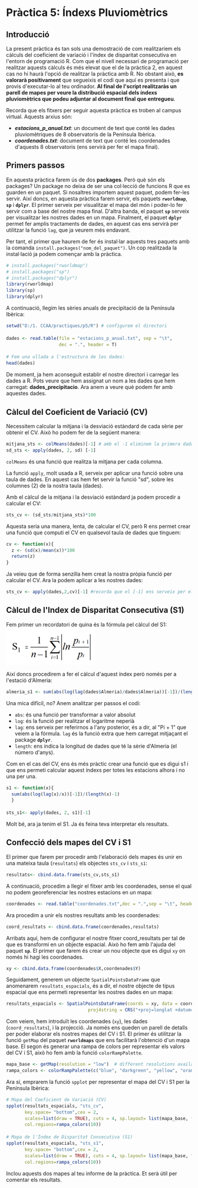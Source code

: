 
# Pràctica 5: Índexs Pluviomètrics

Introducció
--------

La present pràctica és tan sols una demostració de com realitzaríem els càlculs del coeficient de variació i l'índex de disparitat consecutiva en l'entorn de programació R. Com que el nivell necessari de programació per realitzar aquests càlculs és més elevat que el de la pràctica 2, en aquest cas no hi haurà l'opció de realitzar la pràctica amb R. No obstant això, **es valorarà positivament** que segueixis el codi que aquí es presenta i que provis d'executar-lo al teu ordinador. **Al final de l'script realitzaràs un parell de mapes per veure la distribució espacial dels índexs pluviomètrics que podeu adjuntar al document final que entregueu**. 

Recorda que els fitxers per seguir aquesta pràctica es troben al campus virtual. Aquests arxius són:

- ***estacions_p_anual.txt***: un document de text que conté les dades pluviomètriques de 8 observatoris de la Península Ibèrica.
- ***coordenades.txt***: document de text que conté les coordenades d'aquests 8 observatoris (ens servirà per fer el mapa final).




Primers passos
------------

En aquesta pràctica farem ús de dos **packages**. Però què són els packages? Un package no deixa de ser una col·lecció de funcions R que es guarden en un paquet. Si nosaltres importem aquest paquet, podem fer-les servir. 
Així doncs, en aquesta pràctica farem servir, els paquets **`rworldmap`**, **`sp`** i **`dplyr`**. El primer serveix per visualitzar el mapa del món i poder-lo fer servir com a base del nostre mapa final. D'altra banda, el paquet **`sp`** serveix per visualitzar les nostres dades en un mapa. Finalment, el paquet **`dplyr`** permet fer amplis tractaments de dades, en aquest cas ens servirà per utilitzar la funció `lag`, que ja veurem més endavant.

Per tant, el primer que haurem de fer és instal·lar aquests tres paquets amb la comanda `install.packages("nom_del_paquet")`. Un cop realitzada la instal·lació ja podem començar amb la pràctica. 

``` r
# install.packages("rworldmap")
# install.packages("sp")
# install.packages("dplyr")
library(rworldmap)
library(sp)
library(dplyr)
```

A continuació, llegim les sèries anuals de precipitació de la Península Ibèrica:

``` r
setwd("D:/1. CCAA/practiques/p5/R") # configurem el directori

dades <- read.table(file = "estacions_p_anual.txt", sep = "\t",
                    dec = ".", header = T)
                    
# Fem una ullada a l'estructura de les dades:
head(dades)
```
De moment, ja hem aconseguit establir el nostre directori i carregar les dades a R. Pots veure que hem assignat un nom a les dades que hem carregat: **dades_precipitacio**. Ara anem a veure què podem fer amb aquestes dades.


Càlcul del Coeficient de Variació (CV)
------------
Necessitem calcular la mitjana i la desviació estàndard de cada sèrie per obtenir el CV. Això ho podem fer de la següent manera: 
``` r
mitjana_sts <- colMeans(dades)[-1] # amb el -1 eliminem la primera dada que conté els anys
sd_sts <- apply(dades, 2, sd) [-1]
```
`colMeans` és una funció que realitza la mitjana per cada columna.

La funció `apply`, molt usada a R, serveix per aplicar una funció sobre una taula de dades. En aquest cas hem fet servir la funció "sd", sobre les columnes (2) de la nostra taula (dades). 

Amb el càlcul de la mitjana i la desviació estàndard ja podem procedir a calcular el CV:
``` r
sts_cv <- (sd_sts/mitjana_sts)*100
```
Aquesta seria una manera, lenta, de calcular el CV, però R ens permet crear una funció que computi el CV en qualsevol taula de dades que tinguem:

``` r
cv <- function(x){
  z <- (sd(x)/mean(x))*100
  return(z)
}
```
Ja veieu que de forma senzilla hem creat la nostra pròpia funció per calcular el CV. Ara la podem aplicar a les nostres dades:
``` r
sts_cv <- apply(dades,2,cv)[-1] #recorda que el [-1] ens serveix per eliminar la columna d'anys del càlcul.
``` 

Càlcul de l'Index de Disparitat Consecutiva (S1)
------------
Fem primer un recordatori de quina és la fórmula pel càlcul del S1:
<img src="pics_r/s1.png" height="100" />

Així doncs procedirem a fer el càlcul d'aquest índex però només per a l'estació d'Almeria:

``` r
almeria_s1 <- sum(abs(log(lag(dades$Almeria)/dades$Almeria))[-1])/(length(dades$Almeria)-1)
```
Una mica difícil, no? Anem analitzar per passos el codi:
- `abs`: és una funció per transformar a valor absolut
- `log`: és la funció per realitzar el logaritme neperià
- `lag`: ens serveix per referirnos a l'any posterior, és a dir, al "Pi + 1" que veiem a la fórmula. `lag` és la funció extra que hem carregat mitjaçant el package **`dplyr`**.
- `length`: ens indica la longitud de dades que té la sèrie d'Almeria (el número d'anys).

Com en el cas del CV, ens és més pràctic crear una funció que es digui s1 i que ens permeti calcular aquest índexs per totes les estacions alhora i no una per una.

``` r
s1 <- function(x){
  sum(abs(log(lag(x)/x))[-1])/(length(x)-1)
  }

sts_s1<- apply(dades, 2, s1)[-1]

```
Molt bé, ara ja tenim el S1. Ja és feina teva interpretar els resultats.



Confecció dels mapes del CV i S1
------------
El primer que farem per procedir amb l'elaboració dels mapes és unir en una mateixa taula (`resultats`) els objectes `sts_cv` i `sts_s1`:

``` r
resultats<- cbind.data.frame(sts_cv,sts_s1)
```
A continuació, procedim a llegir el fitxer amb les coordenades, sense el qual no podem georeferenciar les nostres estacions en un mapa:
``` r
coordenades <- read.table("coordenades.txt",dec = ".",sep = "\t", header = T)
```
Ara procedim a unir els nostres resultats amb les coordenades:
``` r
coord_resultats <- cbind.data.frame(coordenades,resultats)
```
Arribats aquí, hem de configurar el nostre fitxer coord_resultats per tal de que es transformi en un objecte espacial. Això ho fem amb l'ajuda del paquet **`sp`**. 
El primer que farem és crear un nou objecte que es digui `xy` on només hi hagi les coordenades.
``` r
xy <- cbind.data.frame(coordenades$X,coordenades$Y)
```
Seguidament, generem un objecte `SpatialPointsDataFrame` que anomenarem `resultats_espacials`, és a dir, el nostre objecte de tipus espacial que ens permeti representar les nostres dades en un mapa:
``` r
resultats_espacials <- SpatialPointsDataFrame(coords = xy, data = coord_resultats,
                               proj4string = CRS("+proj=longlat +datum=WGS84 +ellps=WGS84 +towgs84=0,0,0"))
```
Com veiem, hem introduït les coordenades (`xy`), les dades (`coord_resultats`), i la projecció. Ja només ens queden un parell de detalls per poder elaborar els nostres mapes del CV i S1.
El primer és utilitzar la funció `getMap` del paquet **`rworldmaps`** que ens facilitarà l'obtenció d'un mapa base. El segon és generar una rampa de colors per representar els valors del CV i S1, això ho fem amb la funció `colorRampPalette`.

``` r
mapa_base <- getMap(resolution = "low")  # different resolutions available
rampa_colors <- colorRampPalette(c("blue", "darkgreen", "yellow", "orange","red"))
```
Ara sí, emprarem la funció `spplot` per representar el mapa del CV i S1 per la Península Ibèrica:
``` r
# Mapa del Coeficient de Variació (CV)
spplot(resultats_espacials, "sts_cv",
       key.space= "bottom",cex = 2,
       scales=list(draw = TRUE), cuts = 4, sp.layout= list(mapa_base, first = FALSE),
       col.regions=rampa_colors(10))

# Mapa de l'Índex de Disparitat Consecutiva (S1)
spplot(resultats_espacials, "sts_s1",
       key.space= "bottom",cex = 2,
       scales=list(draw = TRUE), cuts = 4, sp.layout= list(mapa_base, first = FALSE),
       col.regions=rampa_colors(10))

```
Inclou aquests dos mapes al teu informe de la pràctica. Et serà útil per comentar els resultats.
